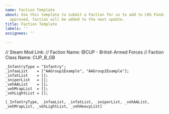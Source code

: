 ```yaml
---
name: Faction Template
about: Use this template to submit a Faction for us to add to LRG Fundamentals. If
  approved, faction will be added to the next update.
title: Faction Template
labels: ''
assignees: ''

---
```


// Steam Mod Link: 
// Faction Name: @CUP - British Armed Forces
// Faction Class Name:  CUP_B_GB

```sqf
_InfantryType = "Infantry";
_infaaList    = ["AAGroup1Example", "AAGroup2Example"];
_infatList    = [];
_sniperList   = [];
_vehAAList    = [];
_vehMrapList  = [];
_vehLightList = [];

[_InfantryType, _infaaList, _infatList, _sniperList, _vehAAList, _vehMrapList, _vehLightList, _vehHeavyList]
```
